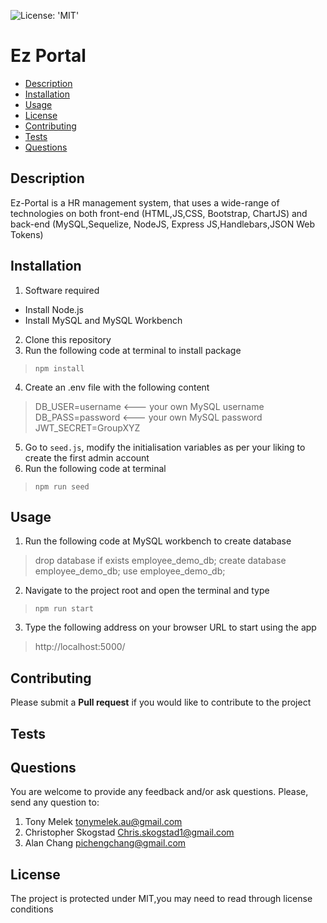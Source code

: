 ![License: 'MIT'](https://img.shields.io/badge/License-MIT-yellow.svg)
# Ez Portal
* [Description](#description)
* [Installation](#installation)
* [Usage](#usage)
* [License](#license)
* [Contributing](#contributing)
* [Tests](#tests)
* [Questions](#questions)
## Description
Ez-Portal is a HR management system, that uses a wide-range of technologies on both front-end (HTML,JS,CSS, Bootstrap, ChartJS) and back-end (MySQL,Sequelize, NodeJS, Express JS,Handlebars,JSON Web Tokens)
## Installation
1. Software required
 * Install Node.js
 * Install MySQL and MySQL Workbench
2. Clone this repository
3. Run the following code at terminal to install package
> `npm install`
4. Create an .env file with the following content
> DB_USER=username      <--- your own MySQL username
> DB_PASS=password      <--- your own MySQL password
> JWT_SECRET=GroupXYZ
5. Go to `seed.js`, modify the initialisation variables as per your liking to create the first admin account
6. Run the following code at terminal
> `npm run seed`

## Usage
1. Run the following code at MySQL workbench to create database
> drop database if exists employee_demo_db;
> create database employee_demo_db;
> use employee_demo_db;
2. Navigate to the project root and open the terminal and type
> `npm run start`
3. Type the following address on your browser URL to start using the app
>  http://localhost:5000/


## Contributing
Please submit a **Pull request** if you would like to contribute to the project

## Tests

## Questions
You are welcome to provide any feedback and/or ask questions.
Please, send any question to:
1. Tony Melek [tonymelek.au@gmail.com](mailto:tonymelek.au@gmail.com)
2. Christopher Skogstad [Chris.skogstad1@gmail.com](mailto:Chris.skogstad1@gmail.com)
3. Alan Chang [pichengchang@gmail.com](mailto:pichengchang@gmail.com)


## License
The project is protected under MIT,you may need to read through license conditions
